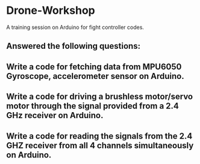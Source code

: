 # Drone-Workshop


A training session on Arduino for fight controller codes.

## Answered the following questions:

Write a code for fetching data from MPU6050 Gyroscope, accelerometer sensor on Arduino.
--
Write a code for driving a brushless motor/servo motor through the signal provided from a 2.4 
GHz receiver on Arduino.
--
Write a code for reading the signals from the 2.4 GHZ receiver from all 4 channels simultaneously 
on Arduino.
--

